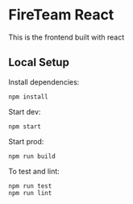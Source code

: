 # FireTeam React
This is the frontend built with react


## Local Setup
Install dependencies:
```
npm install
```

Start dev:
```
npm start
```

Start prod: 
```
npm run build
```

To test and lint: 
```
npm run test
npm run lint
```
